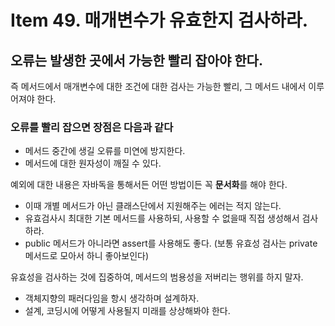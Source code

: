 # Item 49. 매개변수가 유효한지 검사하라.

## 오류는 발생한 곳에서 가능한 빨리 잡아야 한다.

즉 메서드에서 매개변수에 대한 조건에 대한 검사는 가능한 빨리, 그 메서드 내에서 이루어져야 한다.

### 오류를 빨리 잡으면 장점은 다음과 같다

- 메서드 중간에 생길 오류를 미연에 방지한다.
- 메서드에 대한 원자성이 깨질 수 있다.

예외에 대한 내용은 자바독을 통해서든 어떤 방법이든 꼭 **문서화**를 해야 한다.

- 이때 개별 메서드가 아닌 클래스단에서 지원해주는 에러는 적지 않는다.
- 유효검사시 최대한 기본 메서드를 사용하되, 사용할 수 없을때 직접 생성해서 검사하라.
- public 메서드가 아니라면 assert를 사용해도 좋다. (보통 유효성 검사는 private메서드로 모아서 하니 좋아보인다)

유효성을 검사하는 것에 집중하여, 메서드의 범용성을 저버리는 행위를 하지 말자.

- 객체지향의 패러다임을 항시 생각하며 설계하자.
- 설계, 코딩시에 어떻게 사용될지 미래를 상상해봐야 한다.
